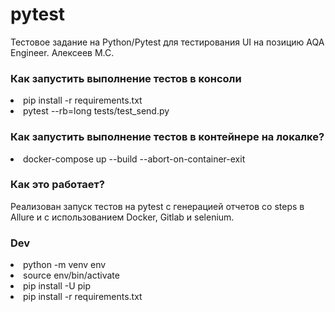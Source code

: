 # pytest

Тестовое задание на Python/Pytest для тестирования UI на позицию AQA Engineer. Алексеев М.С.

<h3>Как запустить выполнение тестов в консоли</h3>
<li>pip install -r requirements.txt</li>
<li>pytest --rb=long tests/test_send.py</li>

<h3>Как запустить выполнение тестов в контейнере на локалке?</h3>
<li>docker-compose up --build --abort-on-container-exit</li>

<h3>Как это работает?</h3>
Реализован запуск тестов на pytest с генерацией отчетов cо steps в Allure и с использованием Docker, Gitlab и selenium.

<h3>Dev</h3>
<li>python -m venv env</li>
<li>source env/bin/activate</li>
<li>pip install -U pip</li>
<li>pip install -r requirements.txt</li>